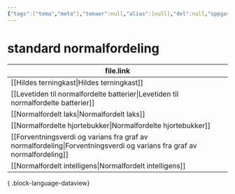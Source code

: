 ```yaml
---
{"tags":["tema","meta"],"temaer":null,"alias":[null],"del":null,"oppgave":null,"fag":null,"eksamen":null,"dg-publish":true,"title":"standard normalfordeling","date":"2023-06-01","modified":"2023-06-01","permalink":"/temaer/standard-normalfordeling/","dgPassFrontmatter":true}
---
```



# standard normalfordeling
| file.link                                                                                                                 |
| ------------------------------------------------------------------------------------------------------------------------- |
| [[Hildes terningkast\|Hildes terningkast]]                                                                             |
| [[Levetiden til normalfordelte batterier\|Levetiden til normalfordelte batterier]]                                     |
| [[Normalfordelt laks\|Normalfordelt laks]]                                                                             |
| [[Normalfordelte hjortebukker\|Normalfordelte hjortebukker]]                                                           |
| [[Forventningsverdi og varians fra graf av normalfordeling\|Forventningsverdi og varians fra graf av normalfordeling]] |
| [[Normalfordelt intelligens\|Normalfordelt intelligens]]                                                               |

{ .block-language-dataview}
